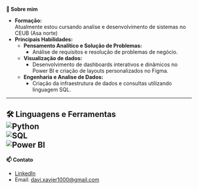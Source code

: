 **👀 Sobre mim**  
- **Formação:**  
Atualmente estou cursando analise e desenvolvimento de sistemas no CEUB (Asa norte)  
- **Principais Habilidades:**  
  - **Pensamento Analítico e Solução de Problemas:**  
    - Análise de requisitos e resolução de problemas de negócio.  
  - **Visualização de dados:**  
    - Desenvolvimento de dashboards interativos e dinâmicos no Power BI e criação de layouts personalizados no Figma.
  - **Engenharia e Analise de Dados:**  
    - Criação da infraestrutura de dados e consultas utilizando linguagem SQL.    
---


**🛠️ Linguagens e Ferramentas**  
![Python](https://img.shields.io/badge/-Python-3776AB?logo=python&logoColor=white)  
![SQL](https://img.shields.io/badge/-SQL-4479A1?logo=postgresql&logoColor=white)  
![Power BI](https://img.shields.io/badge/-Power_BI-F2C811?logo=power-bi&logoColor=black)  
---

**📫 Contato**  
- [LinkedIn](https://www.linkedin.com/in/davi-andrade-xavier-29aa04318/)  
- Email: davi.xavier1000@gmail.com
